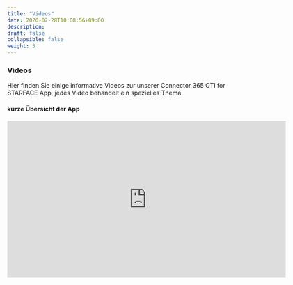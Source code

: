 ```yaml
---
title: "Videos"
date: 2020-02-28T10:08:56+09:00
description: 
draft: false
collapsible: false
weight: 5
---
```

### Videos

Hier finden Sie einige informative Videos zur unserer Connector 365 CTI for STARFACE App, jedes Video behandelt ein spezielles Thema

#### kurze Übersicht der App
<p style="text-align: center;">
<iframe width="640" height="360" src="https://www.youtube.com/embed/xV5mQf16gc8" title="YouTube video player" frameborder="0" allow="accelerometer; autoplay; clipboard-write; encrypted-media; gyroscope; picture-in-picture" allowfullscreen></iframe>
</p>